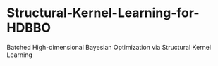 # Structural-Kernel-Learning-for-HDBBO
Batched High-dimensional Bayesian Optimization via Structural Kernel Learning

